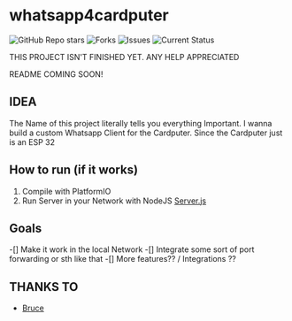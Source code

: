 # whatsapp4cardputer
![GitHub Repo stars](https://img.shields.io/github/stars/bjarnepw/whatsapp4cardputer?style=for-the-badge)
![Forks](https://img.shields.io/github/forks/bjarnepw/whatsapp4cardputer?style=for-the-badge)
![Issues](https://img.shields.io/github/issues/bjarnepw/whatsapp4cardputer?style=for-the-badge)
![Current Status](https://img.shields.io/badge/STATUS:-NOT_COMPILABLE-red?style=for-the-badge)

THIS PROJECT ISN'T FINISHED YET. ANY HELP APPRECIATED

README COMING SOON!

## IDEA
The Name of this project literally tells you everything Important. I wanna build a custom Whatsapp Client for the Cardputer. Since the Cardputer just is an ESP 32

## How to run (if it works)

1. Compile with PlatformIO 
2. Run Server in your Network with NodeJS [Server.js](./server/server.js)

## Goals
-[] Make it work in the local Network
-[] Integrate some sort of port forwarding or sth like that 
-[] More features?? / Integrations ?? 

## THANKS TO
- [Bruce](https://github.com/pr3y/Bruce)
